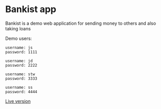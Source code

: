 # Bankist app

Bankist is a demo web application for sending money to others and also taking loans

Demo users:
```
username: js
password: 1111

username: jd
password: 2222

username: stw
password: 3333

username: ss
password: 4444
```

[Live version](https://bankist-app-milan44.netlify.app/)
